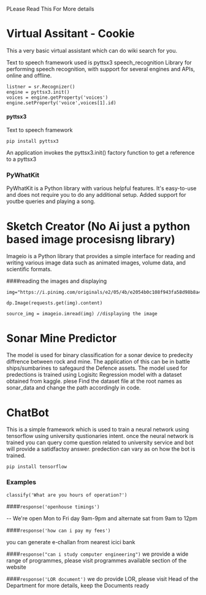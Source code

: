 PLease Read This For More details

# Virtual Assitant - Cookie

This a very basic virtual assistant which can do wiki search for you.

Text to speech framework used is  pyttsx3 
speech_recognition Library for performing speech recognition, with support for several engines and APIs, online and offline.

```
listner = sr.Recognizer()
engine = pyttsx3.init()
voices = engine.getProperty('voices')
engine.setProperty('voice',voices[1].id)
```


#### pyttsx3 
Text to speech framework

`pip install pyttsx3`

An application invokes the pyttsx3.init() factory function to get a reference to a pyttsx3

### PyWhatKit
PyWhatKit is a Python library with various helpful features. It's easy-to-use and does not require you to do any additional setup. Added support for youtbe queries and playing a song.

# Sketch Creator (No Ai just a python based image procesisng library)
Imageio is a Python library that provides a simple interface for reading and writing various image data such as animated images, volume data, and scientific formats.

####reading the images and displaying

```
img="https://i.pinimg.com/originals/e2/05/4b/e2054b0c108f943fa58d98b8a4d37cd5.png" 

dp.Image(requests.get(img).content)

source_img = imageio.imread(img) //displaying the image 

```


# Sonar Mine Predictor
The model is used for binary classification for a sonar device to predecity diffrence between rock and mine. The application of this can be in battle ships/sumbarines to safegaurd the Defence assets. The model used for predections is trained using Logisitc Regression model with a dataset obtained from kaggle. plese Find the dataset file at the root names as sonar_data and change the path accordingly in code.

# ChatBot
This is a simple framework which is used to train a neural network using tensorflow using university qustionaries intent. once the neural network is trained you can query come question related to university service and bot will provide a satidfactoy answer. predection can vary as on how the bot is trained.

`pip install tensorflow`


### Examples

`classify('What are you hours of operation?')`

####`response('openhouse timings') `

-- We're open Mon to Fri  day 9am-9pm and alternate sat from 9am to 12pm

####`response('how can i pay my fees')`

you can generate e-challan from nearest icici bank

####`response("can i study computer engineering")`
we provide a wide range of programmes, please visit programmes available section of the website

####`response('LOR document')`
we do provide LOR, please visit Head of the Department for more details, keep the Documents ready


